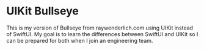 # UIKit Bullseye
This is my version of Bullseye from raywenderlich.com using UIKit instead of SwiftUI. My goal is to learn the differences between SwiftUI and UIKit so I can be prepared for both when I join an engineering team. 
